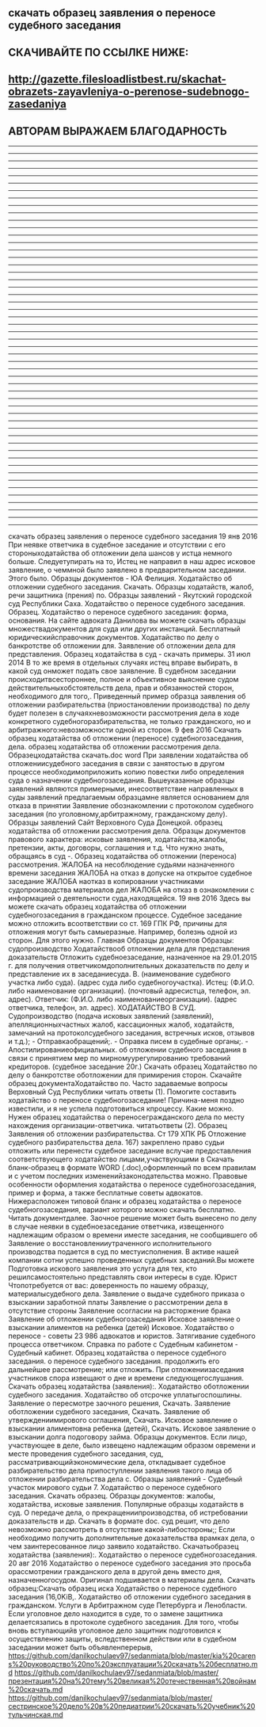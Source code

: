 скачать образец заявления о переносе судебного заседания
--------------------------------------------------
СКАЧИВАЙТЕ ПО ССЫЛКЕ НИЖЕ:
--------------------------------------------------
http://gazette.filesloadlistbest.ru/skachat-obrazets-zayavleniya-o-perenose-sudebnogo-zasedaniya
--------------------------------------------------
АВТОРАМ ВЫРАЖАЕМ БЛАГОДАРНОСТЬ
--------------------------------------------------
--------------------------------------------------
--------------------------------------------------
--------------------------------------------------
--------------------------------------------------
--------------------------------------------------
--------------------------------------------------
--------------------------------------------------
--------------------------------------------------
--------------------------------------------------
--------------------------------------------------
--------------------------------------------------
--------------------------------------------------
--------------------------------------------------
--------------------------------------------------
--------------------------------------------------
--------------------------------------------------
--------------------------------------------------
--------------------------------------------------
--------------------------------------------------
--------------------------------------------------
--------------------------------------------------
--------------------------------------------------
--------------------------------------------------
--------------------------------------------------
--------------------------------------------------
--------------------------------------------------
--------------------------------------------------
--------------------------------------------------
--------------------------------------------------
--------------------------------------------------
--------------------------------------------------
--------------------------------------------------
--------------------------------------------------
--------------------------------------------------
--------------------------------------------------
--------------------------------------------------
--------------------------------------------------
--------------------------------------------------
--------------------------------------------------
--------------------------------------------------
--------------------------------------------------
--------------------------------------------------
--------------------------------------------------
--------------------------------------------------
--------------------------------------------------
--------------------------------------------------
--------------------------------------------------
--------------------------------------------------
--------------------------------------------------
--------------------------------------------------
--------------------------------------------------
--------------------------------------------------
скачать образец заявления о переносе судебного заседания 19 янв 2016  При неявке ответчика в судебное заседание и отсутствии с его стороныходатайства об отложении дела шансов у истца немного больше. Следуетупирать на то,  Истец не направил в наш адрес исковое заявление, о чеммной было заявлено в предварительном заседании. Этого было. Образцы документов - ЮА Фелиция. Ходатайство об отложении судебного заседания. Скачать. Образцы ходатайств, жалоб, речи защитника (прения) по. Образцы заявлений - Якутский городской суд Республики Саха. Ходатайство о переносе судебного заседания. Образец. Ходатайство о переносе судебного заседания: форма, основания. На сайте адвоката Данилова вы можете скачать образцы множествадокументов для суда или других инстанций. Бесплатный юридическийсправочник документов. Ходатайство по делу о банкротстве об отложении для. Заявление об отложении дела для представления. Образец ходатайства в суд - скачать примеры. 31 июл 2014  В то же время в отдельных случаях истец вправе выбирать, в какой суд онможет подать свое заявление.  В судебном заседании происходитвсестороннее, полное и объективное выяснение судом действительныхобстоятельств дела, прав и обязанностей сторон, необходимого для того,. Приведенный пример образца заявления об отложении разбирательства (приостановлении производства) по делу будет полезен в случаяхневозможности рассмотрения дела в ходе конкретного судебногоразбирательства, не только гражданского, но и арбитражного:невозможности одной из сторон. 9 фев 2016  Скачать образец ходатайства об отложении (переносе) судебногозаседания, дела.
образец ходатайства об отложении рассмотрения дела.  Образецходатайства скачать.doc word  При заявлении ходатайства об отложениисудебного заседания в связи с занятостью в другом процессе необходимоприложить копию повестки либо определения суда о назначении судебногозаседания. Вышеуказанные образцы заявлений являются примерными, инесоответствие направленных в суды заявлений предлагаемым образцамне является основанием для отказа в принятии  Заявление обознакомлении с протоколом судебного заседания (по уголовному,арбитражному, гражданскому делу). Образцы заявлений  Сайт Верховного Суда Донецкой. образец ходатайства об отложении рассмотрения дела. Образцы документов правового характера: исковые заявления, ходатайства,жалобы, претензии, акты, договоры, соглашения и т.д. Что нужно знать, обращаясь в суд -. Образец ходатайства об отложении (переноса) рассмотрения. ЖАЛОБА на несоблюдение судьями назначенного времени заседания ЖАЛОБА на отказ в допуске на открытое судебное заседание  ЖАЛОБА наотказ в копировании участниками судопроизводства материалов дел ЖАЛОБА на отказ в ознакомлении с информацией о деятельности суда,находящейся. 19 янв 2016  Здесь вы можете скачать образец ходатайства об отложении судебногозаседания в гражданском процессе. Судебное заседание можно отложить всоответствии со ст. 169 ГПК РФ, причины для отложения могут быть самыеразные. Например, болезнь одной из сторон. Для этого нужно. Главная  Образцы документов  Образцы: судопроизводство  Ходатайствооб отложении дела для представления доказательств  Отложить судебноезаседание, назначенное на 29.01.2015 г. для получения ответчикомдополнительных доказательств по делу и представление их в заседаниесуда. В. (наименование судебного участка либо суда). (адрес суда либо судебногоучастка). Истец: (Ф.И.О. либо наименование организации). (почтовый адресистца, телефон, эл. адрес). Ответчик: (Ф.И.О. либо наименованиеорганизации). (адрес ответчика, телефон, эл. адрес). ХОДАТАЙСТВО В СУД. Судопроизводство (подача исковых заявлений (заявлений), апелляционныхчастных жалоб, кассационных жалоб, ходатайств, замечаний на протоколсудебного заседания, встречных исков, отзывов и т.д.); - Отправкаобращений;. - Оправка писем в судебные органы;. - Апостилированиеофициальных. об отложении судебного заседания в связи с принятием мер по мирномуурегулированию требований кредиторов. (судебное заседание  20г.)  Скачать образец Ходатайство по делу о банкротстве оботложении для примирения сторон. Скачайте образец документаХодатайство по. Часто задаваемые вопросы  Верховный Суд Республики
читать ответы (1). Помогите составить ходатайство о переносе судебногозаседание! Причина-меня поздно известили, и я не успела подготовиться кпроцессу. Какие можно.  Нужен образец ходатайства о переносегражданского дела по месту нахождения организации-ответчика. читатьответы (2). Образец Заявления об отложении разбирательства. Ст 179 ХПК РБ Отложение судебного разбирательства дела. 167) закреплено право судьи отложить или перенести судебное заседание вслучае предоставления соответствующего ходатайство лицами,участвующими в  Скачать бланк-образец в формате WORD (.doc),оформленный по всем правилам и с учетом последних измененийзаконодательства можно. Правовые особенности оформления ходатайства о переносе судебногозаседания, пример и форма, а также бесплатные советы адвокатов.  Нижерасположен типовой бланк и образец ходатайства о переносе судебногозаседания, вариант которого можно скачать бесплатно. Читать документдалее. Заочное решение может быть вынесено по делу в случае неявки в судебноезаседание ответчика, извещенного надлежащим образом о времени иместе заседания, не сообщившего об  Заявление о восстановленииутраченного исполнительного производства подается в суд по местуисполнения. В активе нашей компании сотни успешно проведенных судебных заседаний.Вы можете  Подготовка искового заявления  это услуга для тех, кто решилсамостоятельно представлять свои интересы в суде. Юрист  Чтопотребуется от вас: доверенность по нашему образцу, материалысудебного дела. Заявление о выдаче судебного приказа о взыскании заработной платы Заявление о рассмотрении дела в отсутствие стороны  Заявление осогласии на расторжение брака  Заявление об отложении судебногозаседания  Исковое заявление о взыскании алиментов на ребенка (детей) Исковое. Ходатайство о переносе - советы 23 986 адвокатов и юристов. Затягивание судебного процесса ответчиком. Справка по работе с Судебным кабинетом - Судебный кабинет. Образец ходатайства о переносе судебного заседания. о переносе судебного заседания. продолжить его дальнейшее рассмотрение; или отложить. При отложениизаседания участников спора извещают о дне и времени следующегослушания. Скачать образец ходатайства (заявления):. Ходатайство оботложении судебного заседания.  Ходатайство об отсрочке уплатыгоспошлины.
Заявление о пересмотре заочного решения, Скачать. Заявление оботложении судебного заседания, Скачать. Заявление об утверждениимирового соглашения, Скачать. Исковое заявление о взыскании алиментовна ребенка (детей), Скачать. Исковое заявление о взыскании долга подоговору займа. Образцы документов. Если лицо, участвующее в деле, было извещено надлежащим образом овремени и месте проведения судебного заседания, суд, рассматривающийэкономические дела, откладывает судебное разбирательство дела припоступлении заявления такого лица об отложении разбирательства дела с. Образцы заявлений - Судебный участок мирового судьи 7. Ходатайство о переносе судебного заседания. Скачать образец. Образцы документов: жалобы, ходатайства, исковые заявления. Популярные образцы ходатайств в суд. О передаче дела, о прекращениипроизводства, об истребовании доказательств и др. Скачать в формате doc. суд решит, что дело невозможно рассмотреть в отсутствие какой-либостороны;; Если необходимо получить дополнительные доказательства врамках дела, о чем заинтересованное лицо заявило ходатайство. Скачатьобразец ходатайства (заявления):. Ходатайство о переносе судебногозаседания. 20 авг 2016  Ходатайство о переносе судебного заседания  это просьба орассмотрении гражданского дела в другой день вместо дня, назначенногосудом.  Оригинал подшивается в материалы дела. Скачать образец:Скачать образец иска Ходатайство о переносе судебного заседания (16,0KiB,. Ходатайство об отложении судебного заседания в гражданском. Услуги в Арбитражном суде Петербурга и Ленобласти. Если уголовное дело находится в суде, то о замене защитника делаетсязапись в протоколе судебного заседания. Для того, чтобы вновь вступающийв уголовное дело защитник подготовился к осуществлению защиты, вследственном действии или в судебном заседании может быть объявленперерыв,
https://github.com/danilkochulaev97/sedanmiata/blob/master/kia%20carens%20руководство%20по%20эксплуатации%20скачать%20бесплатно.md
https://github.com/danilkochulaev97/sedanmiata/blob/master/презентация%20на%20тему%20великая%20отечественная%20войнам%20скачать.md
https://github.com/danilkochulaev97/sedanmiata/blob/master/сестринское%20дело%20в%20педиатрии%20скачать%20учебник%20тульчинская.md
